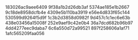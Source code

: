 183026ac9aee6409
9f38a1b2d26db3af
5374ae185e1b2667
9c18de8958dcfb4e
4309e5b110ba3919
e56e4d833f65c144
530599d9264f5d9f
1c3b2d3858d0982f
9d457c1c1ec6e63b
438e03456a15008f
252e9aef9c42e0b4
36a7dcd682b96b97
4dd4277eec9daba7
6c6a550d72a99521
897f258606a1af71
1afc565209faa056

